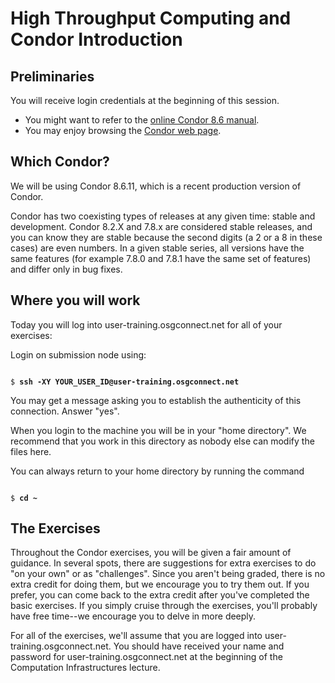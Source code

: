 # High Throughput Computing and Condor Introduction

## Preliminaries

You will receive login credentials at the beginning of this session. 

   * You might want to refer to the [online Condor 8.6 manual](http://research.cs.wisc.edu/htcondor/manual/v8.6/).<br>
   * You may enjoy browsing the [Condor web page](http://www.cs.wisc.edu/condor/).<br>

## Which Condor?
We will be using Condor 8.6.11, which is a recent production version of Condor.

Condor has two coexisting types of releases at any given time: stable and development. Condor 8.2.X and 7.8.x are considered stable releases, and you can know they are stable because the second digits (a 2 or a 8 in these cases) are  even numbers. In a given stable series, all versions have the same features (for example 7.8.0 and 7.8.1 have the same set of features) and differ only in bug fixes.

## Where you will work

Today you will log into user-training.osgconnect.net for all of your exercises:

Login on submission node using:

<pre><code>
$ <b>ssh -XY YOUR_USER_ID@user-training.osgconnect.net</b>
</code></pre>

You may get a message asking you to establish the authenticity of this connection. Answer "yes". 

When you login to the machine you will be in your "home directory".  We recommend that you work in this directory as nobody else can modify the files here.

You can always return to your home directory by running the command

<pre><code>
$ <b>cd ~</b>
</code></pre>

## The Exercises

Throughout the Condor exercises, you will be given a fair amount of guidance. In several spots, there are suggestions for extra exercises to do "on your own" or as "challenges". Since you aren't being graded, there is no extra credit for doing them, but we encourage you to try them out. If you prefer, you can come back to the extra credit after you've completed the basic exercises. If you simply cruise through the exercises, you'll probably have free time--we encourage you to delve in more deeply.

For all of the exercises, we'll assume that you are logged into user-training.osgconnect.net. You should have received your name and password for user-training.osgconnect.net at the beginning of the Computation Infrastructures lecture.

